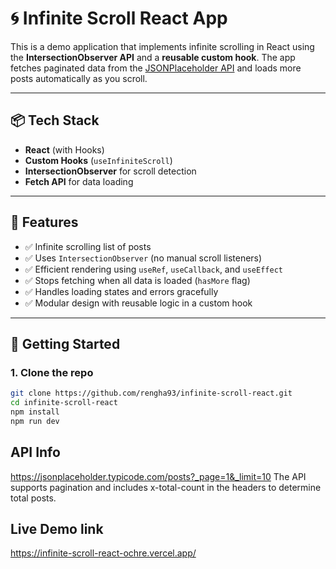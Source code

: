 # 🌀 Infinite Scroll React App

This is a demo application that implements infinite scrolling in React using the **IntersectionObserver API** and a **reusable custom hook**. The app fetches paginated data from the [JSONPlaceholder API](https://jsonplaceholder.typicode.com/) and loads more posts automatically as you scroll.

---

## 📦 Tech Stack

- **React** (with Hooks)
- **Custom Hooks** (`useInfiniteScroll`)
- **IntersectionObserver** for scroll detection
- **Fetch API** for data loading
---

## 🎯 Features

- ✅ Infinite scrolling list of posts
- ✅ Uses `IntersectionObserver` (no manual scroll listeners)
- ✅ Efficient rendering using `useRef`, `useCallback`, and `useEffect`
- ✅ Stops fetching when all data is loaded (`hasMore` flag)
- ✅ Handles loading states and errors gracefully
- ✅ Modular design with reusable logic in a custom hook

---

## 🚀 Getting Started

### 1. Clone the repo

```bash
git clone https://github.com/rengha93/infinite-scroll-react.git
cd infinite-scroll-react
npm install
npm run dev
```

## API Info
https://jsonplaceholder.typicode.com/posts?_page=1&_limit=10
The API supports pagination and includes x-total-count in the headers to determine total posts.

## Live Demo link
https://infinite-scroll-react-ochre.vercel.app/